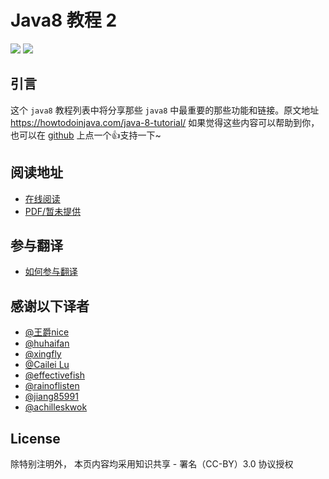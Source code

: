 # Java8 教程 2

[![](https://img.shields.io/badge/开源社区-junicorn-green.svg)](https://github.com/junicorn)
[![](https://img.shields.io/badge/知乎专栏-跟上Java8-blue.svg)](https://zhuanlan.zhihu.com/java8)

## 引言

这个 `java8` 教程列表中将分享那些 `java8` 中最重要的那些功能和链接。原文地址 https://howtodoinjava.com/java-8-tutorial/
如果觉得这些内容可以帮助到你，也可以在 [github](https://github.com/junicorn/java8-tutorial/stargazers) 上点一个👍支持一下~

## 阅读地址

- [在线阅读](https://junicorn.gitbooks.io/java8-tutorial)
- [PDF/暂未提供]()

## 参与翻译

- [如何参与翻译](https://github.com/junicorn/java8-tutorial/issues/2)

## 感谢以下译者

- [@王爵nice](https://github.com/biezhi)
- [@huhaifan](https://github.com/huhaifan)
- [@xingfly](https://github.com/xingfly)
- [@Cailei Lu](https://github.com/vzardlloo)
- [@effectivefish](https://github.com/effectivefish)
- [@rainoflisten](https://github.com/rainoflisten)
- [@jiang85991](https://github.com/jiang85991)
- [@achilleskwok](https://github.com/achilleskwok)

## License

除特别注明外， 本页内容均采用知识共享 - 署名（CC-BY）3.0 协议授权
